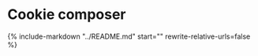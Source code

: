 # Cookie composer

{% 
    include-markdown 
    "../README.md" 
    start="<!-- end-badges -->" 
    rewrite-relative-urls=false
%}
